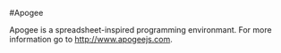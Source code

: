 #Apogee

Apogee is a spreadsheet-inspired programming environmant. For more information go to http://www.apogeejs.com.
